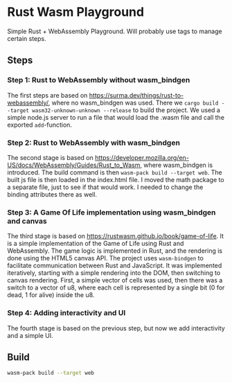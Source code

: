 # Rust Wasm Playground

Simple Rust + WebAssembly Playground.
Will probably use tags to manage certain steps.

## Steps

### Step 1: Rust to WebAssembly without wasm_bindgen
The first steps are based on https://surma.dev/things/rust-to-webassembly/, where no wasm_bindgen was used. There we
``cargo build --target wasm32-unknown-unknown --release`` to build the project. We used a simple node.js server to
run a file that would load the .wasm file and call the exported `add`-function.

### Step 2: Rust to WebAssembly with wasm_bindgen
The second stage is based on https://developer.mozilla.org/en-US/docs/WebAssembly/Guides/Rust_to_Wasm, where 
wasm_bindgen is introduced. The build command is then ``wasm-pack build --target web``. The built js file is then loaded
in the index.html file. I moved the math package to a separate file, just to see if that would work. I needed to change
the binding attributes there as well.

### Step 3: A Game Of Life implementation using wasm_bindgen and canvas
The third stage is based on https://rustwasm.github.io/book/game-of-life. It is a simple implementation of the
Game of Life using Rust and WebAssembly. The game logic is implemented in Rust, and the rendering is done using 
the HTML5 canvas API. The project uses `wasm-bindgen` to facilitate communication between Rust and JavaScript. 
It was implemented iteratively, starting with a simple rendering into the DOM, then switching to canvas rendering.
First, a simple vector of cells was used, then there was a switch to a vector of u8, where each cell is represented
by a single bit (0 for dead, 1 for alive) inside the u8.

### Step 4: Adding interactivity and UI
The fourth stage is based on the previous step, but now we add interactivity and a simple UI.

## Build

```bash
wasm-pack build --target web
```
